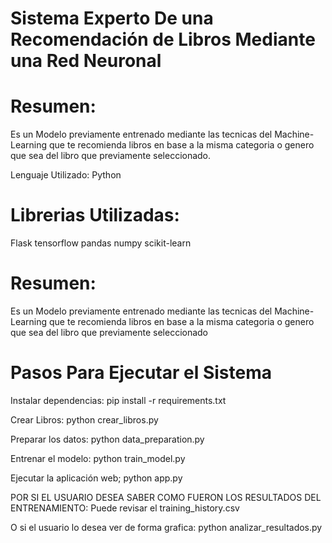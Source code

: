  # Sistema Experto De una Recomendación de Libros Mediante una Red Neuronal

# Resumen: 
Es un Modelo previamente entrenado mediante las tecnicas del Machine-Learning que te recomienda libros en base a la misma categoria o genero que sea del libro que previamente seleccionado.

Lenguaje Utilizado: Python


# Librerias Utilizadas:
Flask
tensorflow
pandas
numpy
scikit-learn

# Resumen: 
Es un Modelo previamente entrenado mediante las tecnicas del Machine-Learning que te recomienda libros en base a la misma categoria o genero que sea del libro que previamente seleccionado


# Pasos Para Ejecutar el Sistema

 Instalar dependencias:
pip install -r requirements.txt

 Crear Libros:
python crear_libros.py

 Preparar los datos:
python data_preparation.py

 Entrenar el modelo:
python train_model.py

 Ejecutar la aplicación web;
python app.py

 POR SI EL USUARIO DESEA SABER COMO FUERON LOS RESULTADOS DEL ENTRENAMIENTO:
Puede revisar el training_history.csv

 O si el usuario lo desea ver de forma grafica:
python analizar_resultados.py